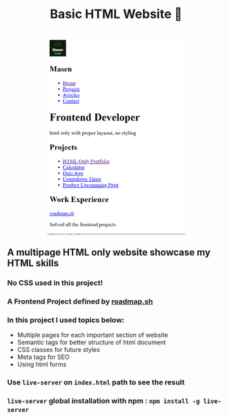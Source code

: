 <h1 align="center">Basic HTML Website 📝<h1>
<p align="center">
<img align="center" width="320px" src="./img/banner.png" alt="Banner Image">
</p>

## A multipage HTML only website showcase my HTML skills

### No CSS used in this project!

### A Frontend Project defined by [roadmap.sh](https://roadmap.sh/frontend/projects)

### In this project I used topics below:

-   Multiple pages for each important section of website
-   Semantic tags for better structure of html document
-   CSS classes for future styles
-   Meta tags for SEO
-   Using html forms

### Use `live-server` on `index.html` path to see the result

### `live-server` global installation with npm : `npm install -g live-server`
